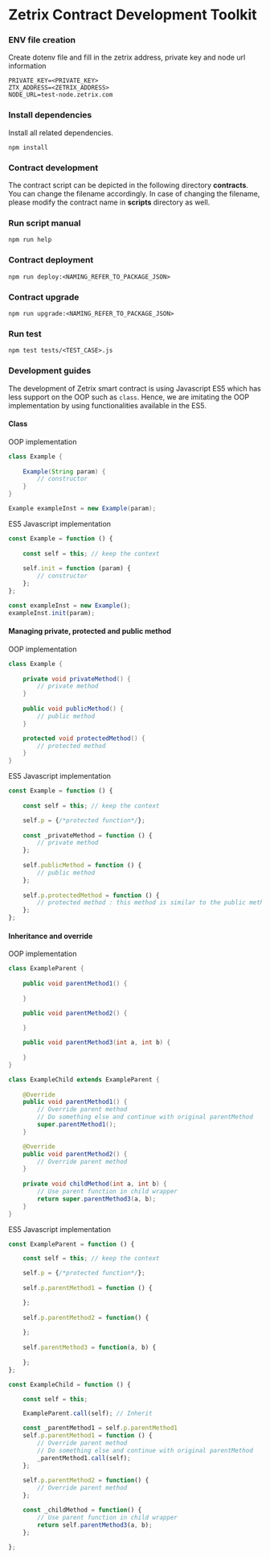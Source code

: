 # Zetrix Contract Development Toolkit


### ENV file creation

Create dotenv file and fill in the zetrix address, private key and node url information

```
PRIVATE_KEY=<PRIVATE_KEY>
ZTX_ADDRESS=<ZETRIX_ADDRESS>
NODE_URL=test-node.zetrix.com
```

### Install dependencies

Install all related dependencies. 

```
npm install
```

### Contract development

The contract script can be depicted in the following directory **contracts**. You can change the filename accordingly. In case of changing the filename, please modify the contract name in **scripts** directory as well.

### Run script manual
```
npm run help
```

### Contract deployment
```
npm run deploy:<NAMING_REFER_TO_PACKAGE_JSON>
```

### Contract upgrade
```
npm run upgrade:<NAMING_REFER_TO_PACKAGE_JSON>
```

### Run test
```
npm test tests/<TEST_CASE>.js
```

### Development guides

The development of Zetrix smart contract is using Javascript ES5 which has less support on the OOP such as `class`. Hence, we are imitating the OOP implementation by using functionalities available in the ES5.


#### Class

OOP implementation
```java
class Example {
    
    Example(String param) {
        // constructor
    }
}

Example exampleInst = new Example(param);
```

ES5 Javascript implementation
```javascript
const Example = function () {
    
    const self = this; // keep the context
    
    self.init = function (param) {
        // constructor
    };
};

const exampleInst = new Example();
exampleInst.init(param);
```

#### Managing private, protected and public method

OOP implementation
```java
class Example {
    
    private void privateMethod() {
        // private method
    }
    
    public void publicMethod() {
        // public method
    }

    protected void protectedMethod() {
        // protected method
    }
}
```

ES5 Javascript implementation
```javascript
const Example = function () {
    
    const self = this; // keep the context

    self.p = {/*protected function*/};
    
    const _privateMethod = function () {
        // private method
    };
    
    self.publicMethod = function () {
        // public method
    };
    
    self.p.protectedMethod = function () {
        // protected method : this method is similar to the public method, but we just defined in `p` nameclass to differentiate  
    };
};
```

#### Inheritance and override

OOP implementation
```java
class ExampleParent {
    
    public void parentMethod1() {
        
    }

    public void parentMethod2() {

    }
    
    public void parentMethod3(int a, int b) {
        
    }
}

class ExampleChild extends ExampleParent {
    
    @Override
    public void parentMethod1() {
        // Override parent method
        // Do something else and continue with original parentMethod
        super.parentMethod1();
    }

    @Override
    public void parentMethod2() {
        // Override parent method
    }
    
    private void childMethod(int a, int b) {
        // Use parent function in child wrapper
        return super.parentMethod3(a, b);
    } 
}
```

ES5 Javascript implementation
```javascript
const ExampleParent = function () {

    const self = this; // keep the context

    self.p = {/*protected function*/};
    
    self.p.parentMethod1 = function () {

    };
    
    self.p.parentMethod2 = function() {
        
    };
    
    self.parentMethod3 = function(a, b) {
        
    };
};

const ExampleChild = function () {

    const self = this;

    ExampleParent.call(self); // Inherit

    const _parentMethod1 = self.p.parentMethod1
    self.p.parentMethod1 = function () {
        // Override parent method
        // Do something else and continue with original parentMethod
        _parentMethod1.call(self);
    };
    
    self.p.parentMethod2 = function() {
        // Override parent method
    };

    const _childMethod = function() {
        // Use parent function in child wrapper
        return self.parentMethod3(a, b);
    };

};
```